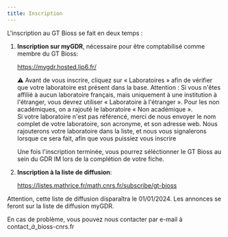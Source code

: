 ```yaml
---
title: Inscription
---
```


L'inscription au GT Bioss se fait en deux temps :

1. **Inscription sur myGDR**, nécessaire pour être comptabilisé comme membre du GT Bioss:

   https://mygdr.hosted.lip6.fr/

   ⚠️ Avant de vous inscrire, cliquez sur  « Laboratoires » afin de vérifier que votre laboratoire est présent dans la base. Attention : Si vous n'êtes affilié à  aucun laboratoire français, mais uniquement à une institution à l'étranger, vous devrez utiliser « Laboratoire à l'étranger ».   Pour les non académiques, on a rajouté le laboratoire « Non académique ».\
   Si votre laboratoire n'est pas référencé, merci de nous envoyer le nom complet de votre laboratoire, son acronyme, et son adresse web. Nous rajouterons votre laboratoire dans la liste, et nous vous signalerons lorsque ce sera fait, afin que vous puissiez vous inscrire

   Une fois l'inscription terminée, vous pourrez séléctionner le GT Bioss au sein du GDR IM lors de la complétion de votre fiche.

2. **Inscription à la liste de diffusion**:

   https://listes.mathrice.fr/math.cnrs.fr/subscribe/gt-bioss

Attention, cette liste de diffusion disparaîtra le 01/01/2024. Les annonces se feront sur la liste de diffusion myGDR.

En cas de problème, vous pouvez nous contacter par e-mail à contact_$à$_bioss-cnrs.fr
